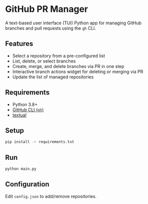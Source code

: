 # GitHub PR Manager

A text-based user interface (TUI) Python app for managing GitHub branches and pull requests using the `gh` CLI.

## Features
- Select a repository from a pre-configured list
- List, delete, or select branches
- Create, merge, and delete branches via PR in one step
- Interactive branch actions widget for deleting or merging via PR
- Update the list of managed repositories

## Requirements
- Python 3.8+
- [GitHub CLI (`gh`)](https://cli.github.com/)
- [textual](https://github.com/Textualize/textual)

## Setup
```bash
pip install -r requirements.txt
```

## Run
```bash
python main.py
```

## Configuration
Edit `config.json` to add/remove repositories.
